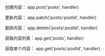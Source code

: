 创建内容： app.post('posts', handler)

更新内容： app.patch('posts/:postId', handler)

删除内容： app.delete('posts/:postId', handler)

获取内容列表：app.get('posts', handler)

获取单个内容： app.get('posts/:postId', handler)